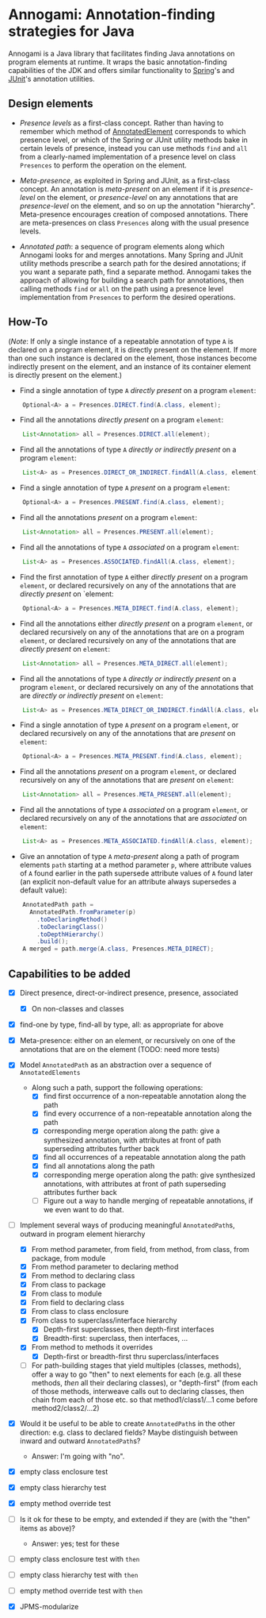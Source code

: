 # Annogami: Annotation-finding strategies for Java

Annogami is a Java library that facilitates finding Java annotations on program
elements at runtime. It wraps the basic annotation-finding capabilities of the
JDK and offers similar functionality to
[Spring](https://spring.io/projects/spring-framework)'s and
[JUnit](https://junit.org/)'s annotation utilities.

## Design elements

* *Presence levels* as a first-class concept. Rather than having to remember
which method of
[AnnotatedElement](https://docs.oracle.com/en/java/javase/21/docs/api/java.base/java/lang/reflect/AnnotatedElement.html)
corresponds to which presence level, or which of the Spring or JUnit utility
methods bake in certain levels of presence, instead you can use methods
`find` and `all` from a clearly-named implementation of a presence level on
class `Presences` to perform the operation on the element.

* *Meta-presence*, as exploited in Spring and JUnit, as a first-class concept.
An annotation is *meta-present* on an element if it is *presence-level* on the
element, or *presence-level* on any annotations that are *presence-level* on
the element, and so on up the annotation "hierarchy". Meta-presence encourages
creation of composed annotations. There are meta-presences on class
`Presences` along with the usual presence levels.

* *Annotated path*: a sequence of program elements along which Annogami looks
for and merges annotations. Many Spring and JUnit utility methods prescribe a
search path for the desired annotations; if you want a separate path, find a
separate method. Annogami takes the approach of allowing for building a search
path for annotations, then calling methods `find` or `all` on the path using
a presence level implementation from `Presences` to perform the desired
operations.

## How-To

(*Note*: If only a single instance of a repeatable annotation of type `A`
is declared on a program element, it is directly present on the element.
If more than one such instance is declared on the element, those instances
become indirectly present on the element, and an instance of its container
element is directly present on the element.)

* Find a single annotation of type `A` *directly present* on a program
`element`:

```java
    Optional<A> a = Presences.DIRECT.find(A.class, element);
```

* Find all the annotations *directly present* on a program `element`:

```java
    List<Annotation> all = Presences.DIRECT.all(element);
```

* Find all the annotations of type `A` *directly or indirectly present*
on a program `element`:

```java
    List<A> as = Presences.DIRECT_OR_INDIRECT.findAll(A.class, element);
```

* Find a single annotation of type `A` *present* on a program
`element`:

```java
    Optional<A> a = Presences.PRESENT.find(A.class, element);
```

* Find all the annotations *present* on a program `element`:

```java
    List<Annotation> all = Presences.PRESENT.all(element);
```

* Find all the annotations of type `A` *associated* on a program `element`:

```java
    List<A> as = Presences.ASSOCIATED.findAll(A.class, element);
```

* Find the first annotation of type `A` either *directly present*
on a program `element`, or declared recursively on any of the annotations
that are *directly present* on `element:

```java
    Optional<A> a = Presences.META_DIRECT.find(A.class, element);
```

* Find all the annotations either *directly present* on a program
`element`, or declared recursively on any of the annotations that are
on a program `element`, or declared recursively on any of the annotations
that are *directly present* on `element`:

```java
    List<Annotation> all = Presences.META_DIRECT.all(element);
```

* Find all the annotations of type `A` *directly or indirectly present*
on a program `element`, or declared recursively on any of the annotations
that are *directly or indirectly present* on `element`:

```java
    List<A> as = Presences.META_DIRECT_OR_INDIRECT.findAll(A.class, element);
```

* Find a single annotation of type `A` *present* on a program
`element`, or declared recursively on any of the annotations that are
*present* on `element`:

```java
    Optional<A> a = Presences.META_PRESENT.find(A.class, element);
```

* Find all the annotations *present* on a program `element`, or declared
recursively on any of the annotations that are *present* on `element`:

```java
    List<Annotation> all = Presences.META_PRESENT.all(element);
```

* Find all the annotations of type `A` *associated* on a program `element`,
or declared recursively on any of the annotations that are *associated*
on `element`:

```java
    List<A> as = Presences.META_ASSOCIATED.findAll(A.class, element);
```

* Give an annotation of type `A` *meta-present* along a path of program
elements `path` starting at a method parameter `p`, where attribute values
of `A` found earlier in the path supersede attribute values of `A` found
later (an explicit non-default value for an attribute always supersedes
a default value):

```java
    AnnotatedPath path =
      AnnotatedPath.fromParameter(p)
        .toDeclaringMethod()
        .toDeclaringClass()
        .toDepthHierarchy()
        .build();
    A merged = path.merge(A.class, Presences.META_DIRECT);
```

## Capabilities to be added

* [x] Direct presence, direct-or-indirect presence, presence, associated
  * [x] On non-classes and classes
* [x] find-one by type, find-all by type, all: as appropriate for above
* [x] Meta-presence: either *<presence-level>* on an element, or
  recursively *<presence-level>* on one of the annotations that are
  *<presence-level>* on the element (TODO: need more tests)

* [x] Model `AnnotatedPath` as an abstraction over a sequence of
    `AnnotatedElements`
  * Along such a path, support the following operations:
    * [x] find first occurrence of a non-repeatable annotation
      along the path
    * [x] find every occurrence of a non-repeatable annotation
      along the path
    * [x] corresponding merge operation along the path:
      give a synthesized annotation, with attributes at
      front of path superseding attributes further back
    * [x] find all occurrences of a repeatable annotation
      along the path
    * [x] find all annotations along the path
    * [x] corresponding merge operation along the path:
      give synthesized annotations, with attributes at
      front of path superseding attributes further back
    * [ ] Figure out a way to handle merging of repeatable
      annotations, if we even want to do that.

* [ ] Implement several ways of producing meaningful
  `AnnotatedPath`s, outward in program element hierarchy
  * [x] From method parameter, from field, from method,
    from class, from package, from module
  * [x] From method parameter to declaring method
  * [x] From method to declaring class
  * [x] From class to package
  * [x] From class to module
  * [x] From field to declaring class
  * [x] From class to class enclosure
  * [x] From class to superclass/interface hierarchy
    * [x] Depth-first superclasses, then depth-first interfaces
    * [x] Breadth-first: superclass, then interfaces, ...
  * [x] From method to methods it overrides
    * [x] Depth-first or breadth-first thru superclass/interfaces
  * [ ] For path-building stages that yield multiples (classes,
    methods), offer a way to go "then" to next elements for each
    (e.g. all these methods, *then* all their declaring classes),
    or "depth-first" (from each of those methods, interweave calls
    out to declaring classes, then chain from each of those etc.
    so that method1/class1/...1 come before method2/class2/...2)

* [x] Would it be useful to be able to create `AnnotatedPath`s
  in the other direction: e.g. class to declared fields? Maybe
  distinguish between inward and outward `AnnotatedPath`s?
  * Answer: I'm going with "no".

* [x] empty class enclosure test
* [x] empty class hierarchy test
* [x] empty method override test
* [ ] Is it ok for these to be empty, and extended if they are
  (with the "then" items as above)?
  * Answer: yes; test for these
* [ ] empty class enclosure test with `then`
* [ ] empty class hierarchy test with `then`
* [ ] empty method override test with `then`
* [x] JPMS-modularize
